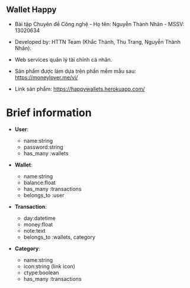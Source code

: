 ## Wallet Happy

- Bài tập Chuyên đề Công nghệ - Họ tên: Nguyễn Thành Nhân - MSSV: 13020634
- Developed by: HTTN Team (Khắc Thành, Thu Trang, Nguyễn Thành Nhân).

- Web services quản lý tài chính cá nhân.
- Sản phẩm được làm dựa trên phần mềm mẫu sau: https://moneylover.me/vi/
- Link sản phẩm: https://happywallets.herokuapp.com/ 

# Brief information

- **User**:
    - name:string
    - password:string
    - has_many :wallets

- **Wallet**:
    - name:string
    - balance:float
    - has_many :transactions
    - belongs_to :user

- **Transaction**:
    - day:datetime
    - money:float
    - note:text
    - belongs_to :wallets, category
- **Category**:
    - name:string
    - icon:string (link icon)
    - ctype:boolean
    - has_many :transactions



